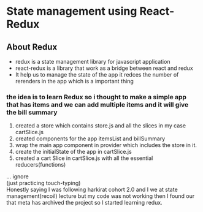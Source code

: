 # State management using React-Redux

## About Redux 
 - redux is a state management library for javascript application 
 - react-redux is a library that work as a bridge between react and redux 
 - It help us to manage the state of the app it redces the number of rerenders in the app which is a important thing

### the idea is to learn Redux so i thought to make a simple app that has items and we can add multiple items and it will give the bill summary 

 1. created a store which contains store.js and all the slices in my case cartSlice.js
 2. created components for the app itemsList and billSummary
 3. wrap the main app component in provider which includes the store in it.
 4. create the initialState of the app in cartSlice.js
 5. created a cart Slice in cartSlice.js with all the essential reducers(functions)



... ignore \
(just practicing touch-typing) \
Honestly saying I was following harkirat cohort 2.0 and I we at state management(recoil) lecture but my code was not working then I found our that meta has archived the project so I started learning redux. 